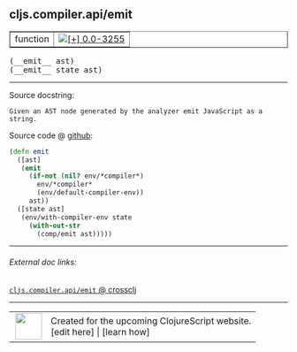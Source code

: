 ## cljs.compiler.api/emit



 <table border="1">
<tr>
<td>function</td>
<td><a href="https://github.com/cljsinfo/cljs-api-docs/tree/0.0-3255"><img valign="middle" alt="[+] 0.0-3255" title="Added in 0.0-3255" src="https://img.shields.io/badge/+-0.0--3255-lightgrey.svg"></a> </td>
</tr>
</table>


 <samp>
(__emit__ ast)<br>
</samp>
 <samp>
(__emit__ state ast)<br>
</samp>

---





Source docstring:

```
Given an AST node generated by the analyzer emit JavaScript as a string.
```


Source code @ [github](https://github.com/clojure/clojurescript/blob/r1.7.145/src/main/clojure/cljs/compiler/api.clj#L20-L31):

```clj
(defn emit
  ([ast]
   (emit
     (if-not (nil? env/*compiler*)
       env/*compiler*
       (env/default-compiler-env))
     ast))
  ([state ast]
   (env/with-compiler-env state
     (with-out-str
       (comp/emit ast)))))
```

<!--
Repo - tag - source tree - lines:

 <pre>
clojurescript @ r1.7.145
└── src
    └── main
        └── clojure
            └── cljs
                └── compiler
                    └── <ins>[api.clj:20-31](https://github.com/clojure/clojurescript/blob/r1.7.145/src/main/clojure/cljs/compiler/api.clj#L20-L31)</ins>
</pre>

-->

---



###### External doc links:

[`cljs.compiler.api/emit` @ crossclj](http://crossclj.info/fun/cljs.compiler.api/emit.html)<br>

---

 <table>
<tr><td>
<img valign="middle" align="right" width="48px" src="http://i.imgur.com/Hi20huC.png">
</td><td>
Created for the upcoming ClojureScript website.<br>
[edit here] | [learn how]
</td></tr></table>

[edit here]:https://github.com/cljsinfo/cljs-api-docs/blob/master/cljsdoc/cljs.compiler.api/emit.cljsdoc
[learn how]:https://github.com/cljsinfo/cljs-api-docs/wiki/cljsdoc-files

<!--

This information was too distracting to show to readers, but I'll leave it
commented here since it is helpful to:

- pretty-print the data used to generate this document
- and show how to retrieve that data



The API data for this symbol:

```clj
{:ns "cljs.compiler.api",
 :name "emit",
 :signature ["[ast]" "[state ast]"],
 :history [["+" "0.0-3255"]],
 :type "function",
 :full-name-encode "cljs.compiler.api/emit",
 :source {:code "(defn emit\n  ([ast]\n   (emit\n     (if-not (nil? env/*compiler*)\n       env/*compiler*\n       (env/default-compiler-env))\n     ast))\n  ([state ast]\n   (env/with-compiler-env state\n     (with-out-str\n       (comp/emit ast)))))",
          :title "Source code",
          :repo "clojurescript",
          :tag "r1.7.145",
          :filename "src/main/clojure/cljs/compiler/api.clj",
          :lines [20 31]},
 :full-name "cljs.compiler.api/emit",
 :docstring "Given an AST node generated by the analyzer emit JavaScript as a string."}

```

Retrieve the API data for this symbol:

```clj
;; from Clojure REPL
(require '[clojure.edn :as edn])
(-> (slurp "https://raw.githubusercontent.com/cljsinfo/cljs-api-docs/catalog/cljs-api.edn")
    (edn/read-string)
    (get-in [:symbols "cljs.compiler.api/emit"]))
```

-->
